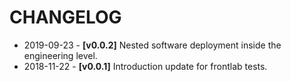 # CHANGELOG #

* 2019-09-23 - **[v0.0.2]** Nested software deployment inside the engineering level.
* 2018-11-22 - **[v0.0.1]** Introduction update for frontlab tests.
